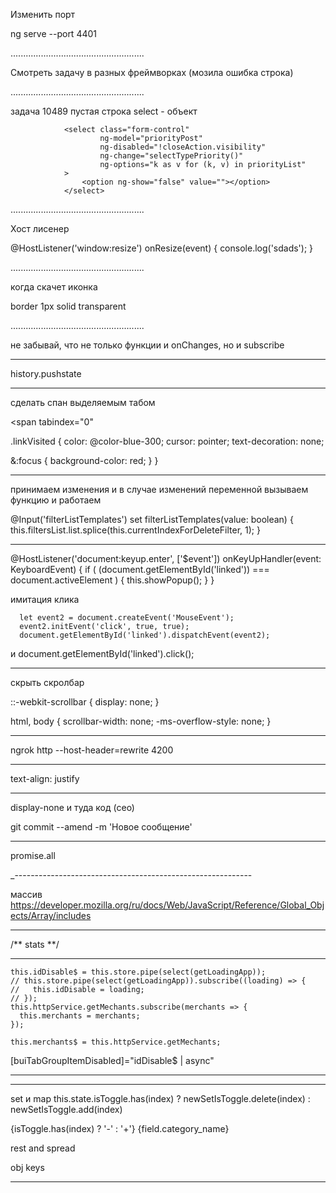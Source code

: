 Изменить порт

ng serve --port 4401

.....................................................

Смотреть задачу в разных фреймворках (мозила ошибка строка)

.....................................................


задача 10489 пустая строка select - объект

                <select class="form-control"
                        ng-model="priorityPost"
                        ng-disabled="!closeAction.visibility"
                        ng-change="selectTypePriority()"
                        ng-options="k as v for (k, v) in priorityList"
                >
                    <option ng-show="false" value=""></option>
                </select>

.....................................................

Хост лисенер

  @HostListener('window:resize') onResize(event) {
    console.log('sdads');
  }


.....................................................

когда скачет иконка

border 1px solid transparent


.....................................................

не забывай, что не только функции и onChanges, но и subscribe



----------------------------------------------------------
history.pushstate

----------------------------------------------------------

сделать спан выделяемым табом

<span tabindex="0"

.linkVisited {
  color: @color-blue-300;
  cursor: pointer;
  text-decoration: none;

  &:focus {
    background-color: red;
  }
}

----------------------------------------------------------

принимаем изменения и в случае изменений переменной вызываем функцию и работаем

  @Input('filterListTemplates')
  set filterListTemplates(value: boolean) {
    this.filtersList.list.splice(this.currentIndexForDeleteFilter, 1);
  }


---------------------------------------------------

  @HostListener('document:keyup.enter', ['$event']) onKeyUpHandler(event: KeyboardEvent) {
    if ( (document.getElementById('linked')) === document.activeElement ) {
      this.showPopup();
    }
  }


имитация клика

      let event2 = document.createEvent('MouseEvent');
      event2.initEvent('click', true, true);
      document.getElementById('linked').dispatchEvent(event2);

и document.getElementById('linked').click();


------------------------------------------------------------------

скрыть скролбар


::-webkit-scrollbar {
  display: none;
}

html, body {
  scrollbar-width: none;
  -ms-overflow-style: none;
}

--------------------------------------------------------------------

ngrok http --host-header=rewrite 4200


--------------------------------------------------------------------

text-align: justify

--------------------------------------------------------------------

display-none 
и туда код (сео)

git commit --amend -m 'Новое сообщение'


---------------------------------------------------------------------


promise.all


_-----------------------------------------------------------

массив
https://developer.mozilla.org/ru/docs/Web/JavaScript/Reference/Global_Objects/Array/includes


-----------------------------------------------------------------

/** stats **/


------------------------------------------------------------------

    this.idDisable$ = this.store.pipe(select(getLoadingApp));
    // this.store.pipe(select(getLoadingApp)).subscribe((loading) => {
    //   this.idDisable = loading;
    // });
    this.httpService.getMechants.subscribe(merchants => {
      this.merchants = merchants;
    });
    
    this.merchants$ = this.httpService.getMechants;

[buiTabGroupItemDisabled]="idDisable$ | async"

--------------------------------------------------------------------
<div
    :style="{'left': item.left + 'px'}"
    v-for="item in viewItems" // index была проблема
    :key="item.id" // index была проблема
    class="image-slide"
    :class="{'anim': anim}"
>

---------------------------------------------------------------------

set и map
this.state.isToggle.has(index) ? newSetIsToggle.delete(index) : newSetIsToggle.add(index)
<div>{isToggle.has(index) ? '-' : '+'} {field.category_name}</div>

rest and spread

obj keys

---------------------------------------------------------------------
